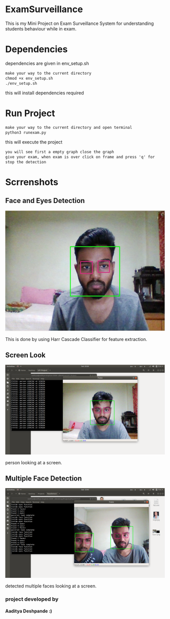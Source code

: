 # ExamSurveillance
This is my Mini Project on Exam Surveillance System for understanding students behaviour while in exam.

# Dependencies 
dependencies are given in env_setup.sh

```
make your way to the current directory
chmod +x env_setup.sh
./env_setup.sh
```
this will install dependencies required 

# Run Project
```
make your way to the current directory and open terminal 
python3 runexam.py
```
this will execute the project
```
you will see first a empty graph close the graph 
give your exam, when exam is over click on frame and press 'q' for stop the detection
```
# Scrrenshots
## Face and Eyes Detection
![Landing Page](https://github.com/AadityaDeshpande/ExamSurveillance/blob/master/Screenshot%20from%202019-09-11%2023-15-57.png)

This is done by using Harr Cascade Classifier for feature extraction.

## Screen Look
![Landing Page](https://github.com/AadityaDeshpande/ExamSurveillance/blob/master/Screenshot%20from%202019-08-31%2023-26-12.png)

person looking at a screen.

## Multiple Face Detection
![Landing Page](https://github.com/AadityaDeshpande/ExamSurveillance/blob/master/Screenshot%20from%202019-08-31%2012-43-50.png)

detected multiple faces looking at a screen.

### project developed by
#### Aaditya Deshpande :)
